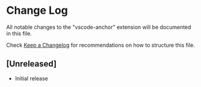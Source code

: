 # Change Log

All notable changes to the "vscode-anchor" extension will be documented in this file.

Check [Keep a Changelog](http://keepachangelog.com/) for recommendations on how to structure this file.

## [Unreleased]

- Initial release